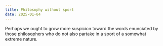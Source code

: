 ```yaml
---
title: Philosophy without sport
date: 2025-01-04
---
```


Perhaps we ought to grow more suspicion toward the words enunciated by those philosophers who do not also partake in a sport of a somewhat extreme nature.
